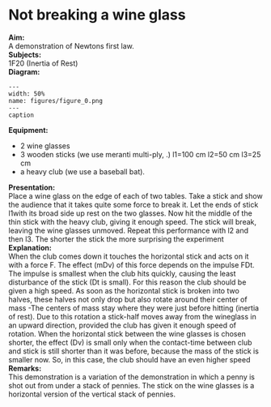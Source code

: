 # Not breaking a wine glass 
    
<b> Aim: </b>  
 A demonstration of Newtons first law.    
<b> Subjects: </b>  
 1F20 (Inertia of Rest)   
<b> Diagram: </b>  
   
```{figure} figures/figure_0.png  
---  
width: 50%  
name: figures/figure_0.png  
---  
caption  
``` 
      
<b> Equipment: </b>  
 
 *  2 wine glasses 
 *  3 wooden sticks (we use meranti multi-ply, .) l1=100 cm l2=50 cm l3=25 cm 
 *  a heavy club (we use a baseball bat).
       
<b> Presentation: </b>  
 Place a wine glass on the edge of each of two tables. Take a stick and show the audience that it takes quite some force to break it. Let the ends of stick l1with its broad side up rest on the two glasses. Now hit the middle of the thin stick with the heavy club, giving it enough speed. The stick will break, leaving the wine glasses unmoved. Repeat this performance with l2 and then l3. The shorter the stick the more surprising the experiment    
<b> Explanation: </b>  
 When the club comes down it touches the horizontal stick and acts on it with a force F. The effect (mDv) of this force depends on the impulse FDt. The impulse is smallest when the club hits quickly, causing the least disturbance of the stick (Dt is small). For this reason the club should be given a high speed. As soon as the horizontal stick is broken into two halves, these halves not only drop but also rotate around their center of mass -The centers of mass stay where they were just before hitting (inertia of rest). Due to this rotation a stick-half moves away from the wineglass in an upward direction, provided the club has given it enough speed of rotation. When the horizontal stick between the wine glasses is chosen shorter, the effect (Dv) is small only when the contact-time between club and stick is still shorter than it was before, because the mass of the stick is smaller now. So, in this case, the club should have an even higher speed    
<b> Remarks: </b>  
 This demonstration is a variation of the demonstration in which a penny is shot out from under a stack of pennies. The stick on the wine glasses is a horizontal version of the vertical stack of pennies.   